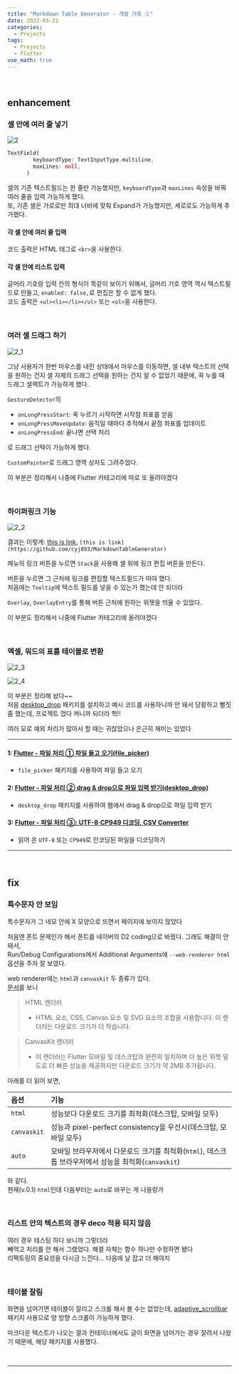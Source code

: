 ```yaml
---
title: "Markdown Table Generator - 개발 기록 ②"
date: 2022-03-21
categories:
  - Projects
tags:
  - Projects
  - Flutter
use_math: true
---
```

<br>

## enhancement

### 셀 안에 여러 줄 넣기

![2](/img/Projects/2/readme/listing.gif)  

```dart
TextField(
        keyboardType: TextInputType.multiline,
        maxLines: null,
      )
```
셀의 기존 텍스트필드는 한 줄만 가능했지만, `keyboardType`과 `maxLines` 속성을 바꿔 여러 줄을 입력 가능하게 했다.  
또, 기존 셀은 가로로만 최대 너비에 맞춰 Expand가 가능했지만, 세로로도 가능하게 추가했다.  

####  각 셀 안에 여러 줄 입력

코드 출력은 HTML 태그로 `<br>`을 사용한다.  

#### 각 셀 안에 리스트 입력

글머리 기호랑 입력 칸의 형식이 똑같이 보이기 위해서, 글머리 기호 영역 역시 텍스트필드로 만들고, `enabled: false,`로 편집은 할 수 없게 했다.  
코드 출력은 `<ul><li></li></ul>` 또는 `<ol>`을 사용한다.  

<br>

### 여러 셀 드래그 하기

![2_1](/img/Projects/2/drag.gif)  

그냥 사용자가 한번 마우스를 내린 상태에서 마우스를 이동하면, 셀 내부 텍스트의 선택을 원하는 건지 셀 자체의 드래그 선택을 원하는 건지 알 수 없었기 때문에, 꾹 누를 때 드래그 셀렉트가 가능하게 했다.  

`GestureDetector`의
- `onLongPressStart`: 꾹 누르기 시작하면 시작점 좌표를 얻음  
- `onLongPressMoveUpdate`: 움직일 때마다 추적해서 끝점 좌표를 업데이트  
- `onLongPressEnd`: 끝나면 선택 처리  

로 드래그 선택이 가능하게 했다.

`CustomPainter`로 드래그 영역 상자도 그려주었다.  

이 부분은 정리해서 나중에 Flutter 카테고리에 따로 또 올려야겠다  

<br>

### 하이퍼링크 기능

![2_2](/img/Projects/2/link.gif)  

결과는 이렇게: [this is link](https://github.com/cyj893/MarkdownTableGenerator), `[this is link](https://github.com/cyj893/MarkdownTableGenerator)`

메뉴의 링크 버튼을 누르면 `Stack`을 사용해 셀 위에 링크 편집 버튼을 만든다.  

버튼을 누르면 그 근처에 링크를 편집할 텍스트필드가 떠야 했다.  
처음에는 `Tooltip`에 텍스트 필드를 넣을 수 있는가 했는데 안 되더라  

`Overlay`, `OverlayEntry`를 통해 버튼 근처에 원하는 위젯을 띄울 수 있었다.  

이 부분도 정리해서 나중에 Flutter 카테고리에 올려야겠다  

<br>

### 엑셀, 워드의 표를 테이블로 변환

![2_3](/img/Projects/2/readme/from_csv.gif)  

![2_4](/img/Projects/2/readme/from_web.gif)  

이 부분은 정리해 놨다~~  
처음 [desktop_drop](https://pub.dev/packages/desktop_drop) 패키지를 설치하고 예시 코드를 사용하니까 안 돼서 당황하고 뻘짓 좀 했는데, 프로젝트 껐다 켜니까 되더라 헉!!  

여러 모로 예외 처리가 많아서 할 때는 귀찮았으나 은근히 재미는 있었다  

---

#### 1: [Flutter - 파일 처리 ① 파일 들고 오기(file_picker)](https://cyj893.github.io/flutter/Flutter12/)
- `file_picker` 패키지를 사용하여 파일 들고 오기

#### 2: [Flutter - 파일 처리 ② drag & drop으로 파일 입력 받기(desktop_drop)](https://cyj893.github.io/flutter/Flutter12_2/)
- `desktop_drop` 패키지를 사용하여 웹에서 drag & drop으로 파일 입력 받기

#### 3: [Flutter - 파일 처리 ③: UTF-8·CP949 디코딩, CSV Converter](https://cyj893.github.io/flutter/Flutter12_3/)
- 읽어 온 `UTF-8` 또는 `CP949`로 인코딩된 파일을 디코딩하기

---

<br>

## fix

### 특수문자 안 보임

특수문자가 그 네모 안에 X 모양으로 뜨면서 페이지에 보이지 않았다  

처음엔 폰트 문제인가 해서 폰트를 네이버의 D2 coding으로  바꿨다. 그래도 해결이 안 돼서,  
Run/Debug Configurations에서 Additional Arguments에 `--web-renderer html` 옵션을 주자 잘 보였다.  

web renderer에는 `html`과 `canvaskit` 두 종류가 있다.  
[문서](https://docs.flutter.dev/development/tools/web-renderers)를 보니

> HTML 렌더러
> - HTML 요소, CSS, Canvas 요소 및 SVG 요소의 조합을 사용합니다. 이 렌더러는 다운로드 크기가 더 작습니다.

> CanvasKit 렌더러
> - 이 렌더러는 Flutter 모바일 및 데스크탑과 완전히 일치하며 더 높은 위젯 밀도로 더 빠른 성능을 제공하지만 다운로드 크기가 약 2MB 추가됩니다.

아래를 더 읽어 보면,  

| 옵션	 | 기능	 |
| :-- | :-- |
| `html`	 | 성능보다 다운로드 크기를 최적화(데스크탑, 모바일 모두)	 |
| `canvaskit`	 | 성능과 pixel-perfect consistency을 우선시(데스크탑, 모바일 모두)	 |
| `auto`	 | 모바일 브라우저에서 다운로드 크기를 최적화(`html`), 데스크톱 브라우저에서 성능을 최적화(`canvaskit`)	 |

와 같다.  
현재(v.0.1) `html`인데 다음부터는 `auto`로 바꾸는 게 나을랑가

<br>

### 리스트 안의 텍스트의 경우 deco 적용 되지 않음

여러 경우 테스팅 하다 보니까 그렇더라  
빼먹고 처리를 안 해서 그랬었다. 해결 자체는 함수 하나만 수정하면 됐다  
리팩토링의 중요성을 다시금 느낀다... 다음에 날 잡고 더 해야지  

<br>

### 테이블 잘림

화면을 넘어가면 테이블이 잘리고 스크롤 해서 볼 수는 없었는데, [adaptive_scrollbar](https://pub.dev/packages/adaptive_scrollbar) 패키지 사용으로 양 방향 스크롤이 가능하게 했다.  

마크다운 텍스트가 나오는 결과 컨테이너에서도 글이 화면을 넘어가는 경우 잘려서 나왔기 때문에, 해당 패키지를 사용했다.  

<br>

---

<br>
